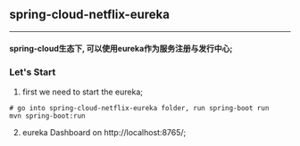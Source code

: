 ## spring-cloud-netflix-eureka
----
<h4>spring-cloud生态下, 可以使用eureka作为服务注册与发行中心;</h4>


### Let's Start

1. first we need to start the eureka;

```
# go into spring-cloud-netflix-eureka folder, run spring-boot run
mvn spring-boot:run
```

2. eureka Dashboard on http://localhost:8765/;

